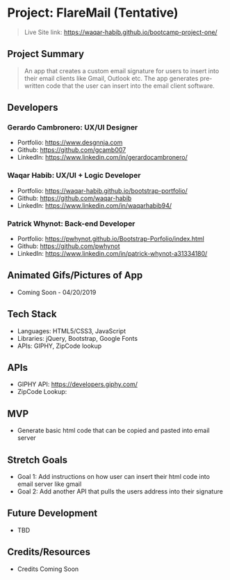 # Project: FlareMail (Tentative)

> Live Site link: https://waqar-habib.github.io/bootcamp-project-one/

## Project Summary

> An app that creates a custom email signature for users to insert into their email clients like Gmail, Outlook etc. The app generates pre-written code that the user can insert into the email client software. 

## Developers

### Gerardo Cambronero: UX/UI Designer
  - Portfolio: https://www.desgnnja.com
  - Github: https://github.com/gcamb007
  - LinkedIn: https://www.linkedin.com/in/gerardocambronero/
### Waqar Habib: UX/UI + Logic Developer
  - Portfolio: https://waqar-habib.github.io/bootstrap-portfolio/
  - Github: https://github.com/waqar-habib
  - LinkedIn: https://www.linkedin.com/in/waqarhabib94/
### Patrick Whynot: Back-end Developer
  - Portfolio: https://pwhynot.github.io/Bootstrap-Porfolio/index.html
  - Github: https://github.com/pwhynot
  - LinkedIn: https://www.linkedin.com/in/patrick-whynot-a31334180/

## Animated Gifs/Pictures of App

- Coming Soon - 04/20/2019

## Tech Stack

- Languages: HTML5/CSS3, JavaScript
- Libraries: jQuery, Bootstrap, Google Fonts
- APIs: GIPHY, ZipCode lookup

## APIs

- GIPHY API: https://developers.giphy.com/
- ZipCode Lookup:

## MVP

- Generate basic html code that can be copied and pasted into email server

## Stretch Goals

- Goal 1: Add instructions on how user can insert their html code into email server like gmail
- Goal 2: Add another API that pulls the users address into their signature

## Future Development

- TBD

## Credits/Resources

- Credits Coming Soon
